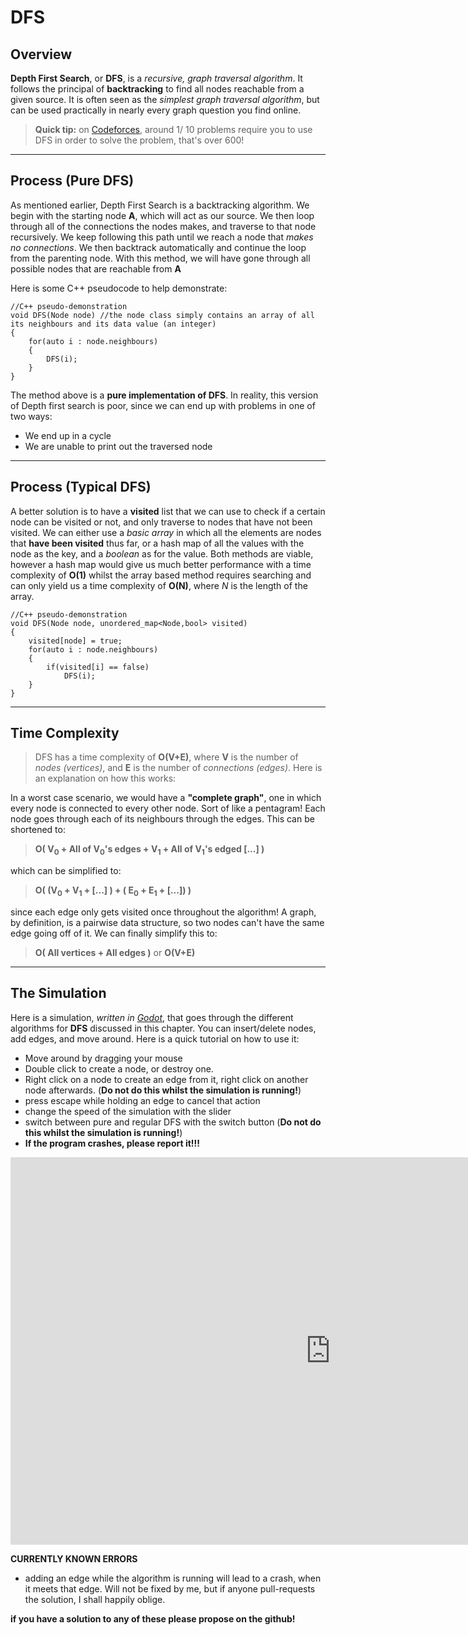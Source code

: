 # **DFS**

## Overview

**Depth First Search**, or **DFS**, is a *recursive, graph traversal algorithm*. It follows the principal of **backtracking** to find all nodes reachable from a given source. It is often seen as the *simplest graph traversal algorithm*, but can be used practically in nearly every graph question you find online. 

> **Quick tip:** on [Codeforces](www.codeforces.com), around 1/ 10 problems require you to use DFS in order to solve the problem, that's over 600!

---

## Process (Pure DFS)

As mentioned earlier, Depth First Search is a backtracking algorithm. We begin with the starting node **A**, which will act as our source. We then loop through all of the connections the nodes makes, and traverse to that node recursively. We keep following this path until we reach a node that *makes no connections*. We then backtrack automatically and continue the loop from the parenting node. With this method, we will have gone through all possible nodes that are reachable from **A**

Here is some C++ pseudocode to help demonstrate:

```clike
//C++ pseudo-demonstration
void DFS(Node node) //the node class simply contains an array of all its neighbours and its data value (an integer)
{
    for(auto i : node.neighbours)
    {
        DFS(i);
    }
}
```

The method above is a **pure implementation of DFS**. In reality, this version of Depth first search is poor, since we can end up with problems in one of two ways:

- We end up in a cycle
- We are unable to print out the traversed node

---


## Process (Typical DFS)

A better solution is to have a **visited** list that we can use to check if a certain node can be visited or not, and only traverse to nodes that have not been visited. We can either use a *basic array* in which all the elements are nodes that **have been visited** thus far, or a hash map of all the values with the node as the key, and a *boolean* as for the value. Both methods are viable, however a hash map would give us much better performance with a time complexity of **O(1)** whilst the array based method requires searching and can only yield us a time complexity of **O(N)**, where *N* is the length of the array.

```clike
//C++ pseudo-demonstration
void DFS(Node node, unordered_map<Node,bool> visited)
{
    visited[node] = true;
    for(auto i : node.neighbours)
    {
        if(visited[i] == false)
            DFS(i);
    }
}
```

------

## Time Complexity

> DFS has a time complexity of **O(V+E)**, where **V** is the number of *nodes (vertices)*, and **E** is the number of *connections (edges)*. Here is an explanation on how this works:

In a worst case scenario, we would have a **"complete graph"**, one in which every node is connected to every other node. Sort of like a pentagram! Each node goes through each of its neighbours through the edges. This can be shortened to:

> **O( V<sub>0</sub> + All of V<sub>0</sub>'s edges + V<sub>1</sub> + All of V<sub>1</sub>'s edged [...] )**

which can be simplified to:

> **O( (V<sub>0</sub> + V<sub>1</sub> + [...] ) + ( E<sub>0</sub> + E<sub>1</sub> + [...]) )**

since each edge only gets visited once throughout the algorithm! A graph, by definition, is a pairwise data structure, so two nodes can't have the same edge going off of it. We can finally simplify this to:

> **O( All vertices + All edges )** or **O(V+E)**

------

## The Simulation

Here is a simulation, *written in [Godot](godotengine.org)*, that goes through the different algorithms for **DFS** discussed in this chapter. You can insert/delete nodes, add edges, and move around. Here is a quick tutorial on how to use it:

- Move around by dragging your mouse
- Double click to create a node, or destroy one. 
- Right click on a node to create an edge from it, right click on another node afterwards. (**Do not do this whilst the simulation is running!**)
- press escape while holding an edge to cancel that action
- change the speed of the simulation with the slider
- switch between pure and regular DFS with the switch button (**Do not do this whilst the simulation is running!**)
- **If the program crashes, please report it!!!** 

<iframe src="https://itch.io/embed-upload/3332544?color=333333" allowfullscreen="" width="1024" height="620" frameborder="0"><a href="https://ron0studios.itch.io/simple-graph-simulation">Play simple-graph-simulation on itch.io</a></iframe>

**CURRENTLY KNOWN ERRORS**

- adding an edge while the algorithm is running will lead to a crash, when it meets that edge. Will not be fixed by me, but if anyone pull-requests the solution, I shall happily oblige.

**if you have a solution to any of these please propose on the github!**
